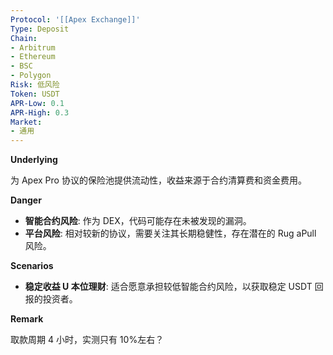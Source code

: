 ```yaml
---
Protocol: '[[Apex Exchange]]'
Type: Deposit
Chain:
- Arbitrum
- Ethereum
- BSC
- Polygon
Risk: 低风险
Token: USDT
APR-Low: 0.1
APR-High: 0.3
Market:
- 通用
---
```

**Underlying**

为 Apex Pro 协议的保险池提供流动性，收益来源于合约清算费和资金费用。

**Danger**

- **智能合约风险**: 作为 DEX，代码可能存在未被发现的漏洞。
- **平台风险**: 相对较新的协议，需要关注其长期稳健性，存在潜在的 Rug aPull 风险。

**Scenarios**

- **稳定收益 U 本位理财**: 适合愿意承担较低智能合约风险，以获取稳定 USDT 回报的投资者。

**Remark**

取款周期 4 小时，实测只有 10%左右？

